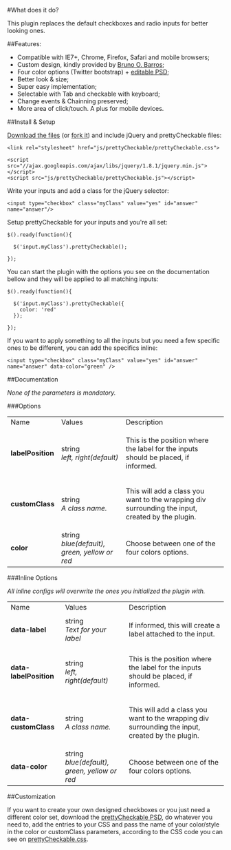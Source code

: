 #What does it do?

This plugin replaces the default checkboxes and radio inputs for better looking ones.

##Features:

* Compatible with IE7+, Chrome, Firefox, Safari and mobile browsers;
* Custom design, kindly provided by [Bruno O. Barros](http://ilustrebob.com.br/);
* Four color options (Twitter bootstrap) + [editable PSD](goodies/prettyCheckable.psd);
* Better look & size;
* Super easy implementation;
* Selectable with Tab and checkable with keyboard;
* Change events & Chainning preserved;
* More area of click/touch. A plus for mobile devices.

##Install & Setup

[Download the files](https://github.com/arthurgouveia/prettyCheckable/zipball/master) (or [fork it](https://github.com/arthurgouveia/prettyCheckable)) and include jQuery and prettyCheckable files:

    <link rel="stylesheet" href="js/prettyCheckable/prettyCheckable.css">

    <script src="//ajax.googleapis.com/ajax/libs/jquery/1.8.1/jquery.min.js"></script>
    <script src="js/prettyCheckable/prettyCheckable.js"></script>

Write your inputs and add a class for the jQuery selector:

    <input type="checkbox" class="myClass" value="yes" id="answer" name="answer"/>

Setup prettyCheckable for your inputs and you're all set:

    $().ready(function(){

      $('input.myClass').prettyCheckable();

    });

You can start the plugin with the options you see on the documentation bellow and they will be applied to all matching inputs:

    $().ready(function(){

      $('input.myClass').prettyCheckable({
        color: 'red'
      });

    });

If you want to apply something to all the inputs but you need a few specific ones to be different, you can add the specifics inline:

    <input type="checkbox" class="myClass" value="yes" id="answer" name="answer" data-color="green" />

##Documentation

*None of the parameters is mandatory.*

###Options

<table>
  <tbody>
    <tr>
      <td>Name</td>
      <td>Values</td>
      <td>Description</td>
    </tr>
    <tr>
      <td>
        <strong>labelPosition</strong>
      </td>
      <td>
        string<br>
        <em>left, right(default)</em>
      </td>
      <td>
        <p>This is the position where the label for the inputs should be placed, if informed.</p>
      </td>
    </tr>
    <tr>
      <td>
        <strong>customClass</strong>
      </td>
      <td>
        string<br>
        <em>A class name.</em>
      </td>
      <td>
        <p>This will add a class you want to the wrapping div surrounding the input, created by the plugin.</p>
      </td>
    </tr>
    <tr>
      <td>
        <strong>color</strong>
      </td>
      <td>
        string<br>
        <em>blue(default), green, yellow or red</em>
      </td>
      <td>
        <p>Choose between one of the four colors options.</p>
      </td>
    </tr>
  </tbody>
</table>

###Inline Options

*All inline configs will overwrite the ones you initialized the plugin with.*

<table class="table table-striped">
  <tbody>
    <tr>
      <td>Name</td>
      <td>Values</td>
      <td>Description</td>
    </tr>
    <tr>
      <td>
        <strong>data-label</strong>
      </td>
      <td>
        string<br>
        <em>Text for your label</em>
      </td>
      <td>
        <p>If informed, this will create a label attached to the input.</p>
      </td>
    </tr>
    <tr>
      <td>
        <strong>data-labelPosition</strong>
      </td>
      <td>
        string<br>
        <em>left, right(default)</em>
      </td>
      <td>
        <p>This is the position where the label for the inputs should be placed, if informed.</p>
      </td>
    </tr>
    <tr>
      <td>
        <strong>data-customClass</strong>
      </td>
      <td>
        string<br>
        <em>A class name.</em>
      </td>
      <td>
        <p>This will add a class you want to the wrapping div surrounding the input, created by the plugin.</p>
      </td>
    </tr>
    <tr>
      <td>
        <strong>data-color</strong>
      </td>
      <td>
        string<br>
        <em>blue(default), green, yellow or red</em>
      </td>
      <td>
        <p>Choose between one of the four colors options.</p>
      </td>
    </tr>
  </tbody>
</table>

##Customization

If you want to create your own designed checkboxes or you just need a different color set, download the [prettyCheckable PSD](http://arthurgouveia.com/prettyCheckable/goodies/prettyCheckable.psd), do whatever you need to, add the entries to your CSS and pass the name of your color/style in the color or customClass parameters, according to the CSS code you can see on [prettyCheckable.css](http://arthurgouveia.com/prettyCheckable/js/prettyCheckable/prettyCheckable.css).
